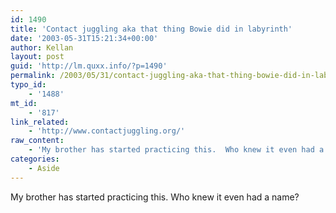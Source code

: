 ```yaml
---
id: 1490
title: 'Contact juggling aka that thing Bowie did in labyrinth'
date: '2003-05-31T15:21:34+00:00'
author: Kellan
layout: post
guid: 'http://lm.quxx.info/?p=1490'
permalink: /2003/05/31/contact-juggling-aka-that-thing-bowie-did-in-labyrinth/
typo_id:
    - '1488'
mt_id:
    - '817'
link_related:
    - 'http://www.contactjuggling.org/'
raw_content:
    - 'My brother has started practicing this.  Who knew it even had a name?'
categories:
    - Aside
---
```


My brother has started practicing this. Who knew it even had a name?